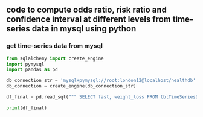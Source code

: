 ## code to compute odds ratio, risk ratio and confidence interval at different levels from time-series data in mysql using python

### get time-series data from mysql

```python
from sqlalchemy import create_engine
import pymysql
import pandas as pd

db_connection_str = 'mysql+pymysql://root:london12@localhost/healthdb'
db_connection = create_engine(db_connection_str)

df_final = pd.read_sql(""" SELECT fast, weight_loss FROM tblTimeSeriesDataEnhanced ORDER BY date; """, con=db_connection)

print(df_final)
```

